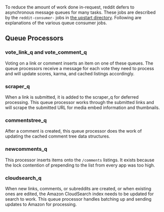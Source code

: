 To reduce the amount of work done in-request, reddit defers to asynchronous message queues for many tasks. These jobs are described by the `reddit-consumer-` jobs in [the upstart directory](https://github.com/reddit/reddit/tree/master/upstart). Following are explanations of the various queue consumer jobs.

## Queue Processors

### vote_link_q and vote_comment_q

Voting on a link or comment inserts an item on one of these queues. The queue processors receive a message for each vote they need to process and will update scores, karma, and cached listings accordingly.

### scraper_q

When a link is submitted, it is added to the scraper_q for deferred processing. This queue processor works through the submitted links and will scrape the submitted URL for media embed information and thumbnails. 

### commentstree_q

After a comment is created, this queue processor does the work of updating the cached comment tree data structures. 

### newcomments_q

This processor inserts items onto the `/comments` listings. It exists because the lock contention of prepending to the list from every app was too high.

### cloudsearch_q

When new links, comments, or subreddits are created, or when existing ones are edited, the Amazon CloudSearch index needs to be updated for search to work. This queue processor handles batching up and sending updates to Amazon for processing.